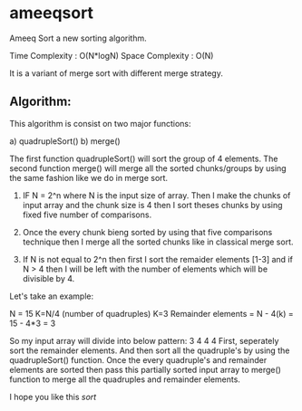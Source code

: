 # ameeqsort
Ameeq Sort a new sorting algorithm.

Time Complexity : O(N*logN)
Space Complexity : O(N)

It is a variant of merge sort with different merge strategy.

Algorithm:
---------------

This algorithm is consist on two major functions:

a) quadrupleSort()
b) merge()

The first function quadrupleSort() will sort the group of 4 elements. The second function merge() will merge all the sorted chunks/groups by using the same fashion like we do in merge sort.

1) IF N = 2^n where N is the input size of array. Then I make the chunks of input array and the chunk size is 4 then I sort theses chunks by using fixed five number of comparisons.   

2) Once the every chunk bieng sorted by using that five comparisons technique then I merge all the sorted chunks like in classical merge sort.

3) If N is not equal to 2^n then first I sort the remaider elements [1-3] and if N > 4 then I will be left with the number of elements which will be divisible by 4.

Let's take an example:

N = 15
K=N/4 (number of quadruples)
K=3
Remainder elements = N - 4(k) = 15 - 4*3 = 3

So my input array will divide into below pattern:
3
4
4
4
First, seperately sort the remainder elements. And then sort all the quadruple's by using the quadrupleSort() function. Once the every quadruple's and remainder elements are sorted then pass this partially sorted input array to merge() function to merge all the quadruples and remainder elements.

I hope you like this *sort*
